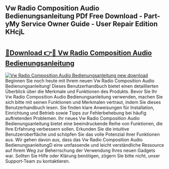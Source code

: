 ## Vw Radio Composition Audio Bedienungsanleitung PDf Free Download - Part-yMy Service Owner Guide - User Repair Edition KHcjL

# <h2><a href="http://df3tj2.blite.top/?on=Vw+Radio+Composition+Audio+Bedienungsanleitung">🔗Download 👉🔴 Vw Radio Composition Audio Bedienungsanleitung</a></h2>

[![Vw Radio Composition Audio Bedienungsanleitung new download](https://i.imgur.com/lujVjoI.png)](http://df3tj2.blite.top/?on=Vw+Radio+Composition+Audio+Bedienungsanleitung)
Beginnen Sie noch heute mit Ihrem neuen Vw Radio Composition Audio Bedienungsanleitung! Dieses Benutzerhandbuch bietet einen detaillierten Überblick über die Merkmale und Funktionen des Produkts. Bevor Sie Ihr Vw Radio Composition Audio Bedienungsanleitung verwenden, machen Sie sich bitte mit seinen Funktionen und Merkmalen vertraut, indem Sie dieses Benutzerhandbuch lesen. Sie finden klare Anweisungen für Installation, Einrichtung und Betrieb sowie Tipps zur Fehlerbehebung bei häufig auftretenden Problemen. Ihr neues Vw Radio Composition Audio Bedienungsanleitung bietet eine beeindruckende Reihe von Funktionen, die Ihre Erfahrung verbessern sollen. Erkunden Sie die intuitive Benutzeroberfläche und schöpfen Sie das volle Potenzial ihrer Funktionen aus. Wir gehen davon aus, dass das Vw Radio Composition Audio BedienungsanleitungD eine umfassende und leicht verständliche Ressource auf Ihrem Weg zur Beherrschung der Verwendung Ihres neuen Gadgets war. Sollten Sie Hilfe oder Klärung benötigen, zögern Sie bitte nicht, unser Support-Team zu kontaktieren.
